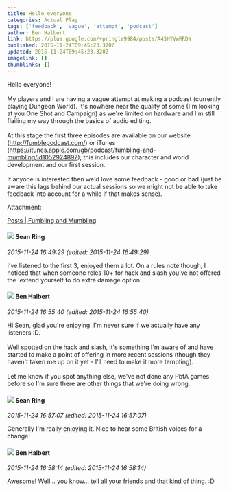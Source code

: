 ```yaml
---
title: Hello everyone
categories: Actual Play
tags: ['feedback', 'vague', 'attempt', 'podcast']
author: Ben Halbert
link: https://plus.google.com/+pringle9984/posts/A4SHYVwRRDN
published: 2015-11-24T09:45:23.320Z
updated: 2015-11-24T09:45:23.320Z
imagelink: []
thumblinks: []
---
```


Hello everyone!<br /><br />My players and I are having a vague attempt at making a podcast (currently playing Dungeon World). It&#39;s nowhere near the quality of some (I&#39;m looking at you One Shot and Campaign) as we&#39;re limited on hardware and I&#39;m still flailing my way through the basics of audio editing.<br /><br />At this stage the first three episodes are available on our website (<a href="http://fumblepodcast.com/" class="ot-anchor">http://fumblepodcast.com/</a>) or iTunes (<a href="https://itunes.apple.com/gb/podcast/fumbling-and-mumbling/id1052924897" class="ot-anchor">https://itunes.apple.com/gb/podcast/fumbling-and-mumbling/id1052924897</a>); this includes our character and world development and our first session.<br /><br />If anyone is interested then we&#39;d love some feedback - good or bad (just be aware this lags behind our actual sessions so we might not be able to take feedback into account for a while if that makes sense).


Attachment:

<a href='http://fumblepodcast.com/podcast/'>Posts | Fumbling and Mumbling</a>


<div id='comment z12asr4ivt3dhl51q22ocppaetr3sfazq04'>
  <h4><img src='{{site.baseurl}}//images/avatars/100711708469092091375_photo.jpg'> Sean Ring</h4>
      <p><cite>2015-11-24 16:49:29 (edited: 2015-11-24 16:49:29)</cite></p>
        <p>I&#39;ve listened to the first 3, enjoyed them a lot. On a rules note though, I noticed that when someone roles 10+ for hack and slash you&#39;ve not offered the &#39;extend yourself to do extra damage option&#39;.</p>
</div>
        

<div id='comment z12asr4ivt3dhl51q22ocppaetr3sfazq04'>
  <h4><img src='{{site.baseurl}}//images/avatars/114828787653341978529_photo.jpg'> Ben Halbert</h4>
      <p><cite>2015-11-24 16:55:40 (edited: 2015-11-24 16:55:40)</cite></p>
        <p>Hi Sean, glad you&#39;re enjoying. I&#39;m never sure if we actually have any listeners :D.<br /><br />Well spotted on the hack and slash, it&#39;s something I&#39;m aware of and have started to make a point of offering in more recent sessions (though they haven&#39;t taken me up on it yet - I&#39;ll need to make it more tempting).<br /><br />Let me know if you spot anything else, we&#39;ve not done any PbtA games before so I&#39;m sure there are other things that we&#39;re doing wrong.</p>
</div>
        

<div id='comment z12asr4ivt3dhl51q22ocppaetr3sfazq04'>
  <h4><img src='{{site.baseurl}}//images/avatars/100711708469092091375_photo.jpg'> Sean Ring</h4>
      <p><cite>2015-11-24 16:57:07 (edited: 2015-11-24 16:57:07)</cite></p>
        <p>Generally I&#39;m really enjoying it. Nice to hear some British voices for a change!</p>
</div>
        

<div id='comment z12asr4ivt3dhl51q22ocppaetr3sfazq04'>
  <h4><img src='{{site.baseurl}}//images/avatars/114828787653341978529_photo.jpg'> Ben Halbert</h4>
      <p><cite>2015-11-24 16:58:14 (edited: 2015-11-24 16:58:14)</cite></p>
        <p>Awesome! Well... you know... tell all your friends and that kind of thing. :D</p>
</div>
        